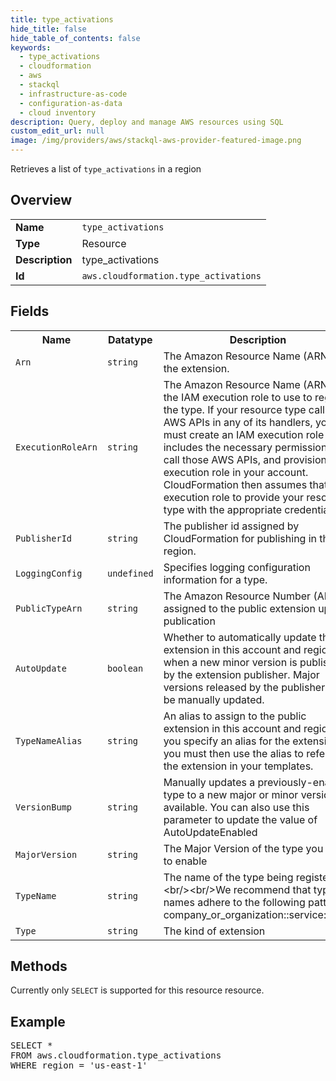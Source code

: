 ```yaml
---
title: type_activations
hide_title: false
hide_table_of_contents: false
keywords:
  - type_activations
  - cloudformation
  - aws
  - stackql
  - infrastructure-as-code
  - configuration-as-data
  - cloud inventory
description: Query, deploy and manage AWS resources using SQL
custom_edit_url: null
image: /img/providers/aws/stackql-aws-provider-featured-image.png
---
```

Retrieves a list of <code>type_activations</code> in a region

## Overview
<table><tbody>
<tr><td><b>Name</b></td><td><code>type_activations</code></td></tr>
<tr><td><b>Type</b></td><td>Resource</td></tr>
<tr><td><b>Description</b></td><td>type_activations</td></tr>
<tr><td><b>Id</b></td><td><code>aws.cloudformation.type_activations</code></td></tr>
</tbody></table>

## Fields
<table><tbody>
<tr><th>Name</th><th>Datatype</th><th>Description</th></tr>
<tr><td><code>Arn</code></td><td><code>string</code></td><td>The Amazon Resource Name (ARN) of the extension.</td></tr>
<tr><td><code>ExecutionRoleArn</code></td><td><code>string</code></td><td>The Amazon Resource Name (ARN) of the IAM execution role to use to register the type. If your resource type calls AWS APIs in any of its handlers, you must create an IAM execution role that includes the necessary permissions to call those AWS APIs, and provision that execution role in your account. CloudFormation then assumes that execution role to provide your resource type with the appropriate credentials.</td></tr>
<tr><td><code>PublisherId</code></td><td><code>string</code></td><td>The publisher id assigned by CloudFormation for publishing in this region.</td></tr>
<tr><td><code>LoggingConfig</code></td><td><code>undefined</code></td><td>Specifies logging configuration information for a type.</td></tr>
<tr><td><code>PublicTypeArn</code></td><td><code>string</code></td><td>The Amazon Resource Number (ARN) assigned to the public extension upon publication</td></tr>
<tr><td><code>AutoUpdate</code></td><td><code>boolean</code></td><td>Whether to automatically update the extension in this account and region when a new minor version is published by the extension publisher. Major versions released by the publisher must be manually updated.</td></tr>
<tr><td><code>TypeNameAlias</code></td><td><code>string</code></td><td>An alias to assign to the public extension in this account and region. If you specify an alias for the extension, you must then use the alias to refer to the extension in your templates.</td></tr>
<tr><td><code>VersionBump</code></td><td><code>string</code></td><td>Manually updates a previously-enabled type to a new major or minor version, if available. You can also use this parameter to update the value of AutoUpdateEnabled</td></tr>
<tr><td><code>MajorVersion</code></td><td><code>string</code></td><td>The Major Version of the type you want to enable</td></tr>
<tr><td><code>TypeName</code></td><td><code>string</code></td><td>The name of the type being registered.&lt;br&#x2F;&gt;&lt;br&#x2F;&gt;We recommend that type names adhere to the following pattern: company_or_organization::service::type.</td></tr>
<tr><td><code>Type</code></td><td><code>string</code></td><td>The kind of extension</td></tr>

</tbody></table>

## Methods
Currently only <code>SELECT</code> is supported for this resource resource.

## Example
<pre>
SELECT *<br/>FROM aws.cloudformation.type_activations<br/>WHERE region = 'us-east-1'
</pre>
